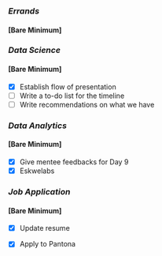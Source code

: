 ### *Errands*
#### [Bare Minimum]

### *Data Science*
#### [Bare Minimum]
* [x] Establish flow of presentation
* [ ] Write a to-do list for the timeline 
* [ ] Write recommendations on what we have

### *Data Analytics*
#### [Bare Minimum]
* [x] Give mentee feedbacks for Day 9
* [x] Eskwelabs 

### *Job Application*
#### [Bare Minimum]
* [x] Update resume
* [x] Apply to Pantona

